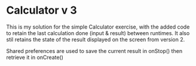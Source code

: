# Calculator v 3

This is my solution for the simple Calculator exercise, with the
added code to retain the last calculation done (input & result) between 
runtimes.   It also stil retains the state of the result displayed on the screen
from version 2.   

Shared preferences are used to save the current result in onStop() then
retrieve it in onCreate()
